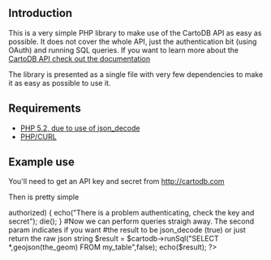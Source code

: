 ## Introduction

This is a very simple PHP library to make use of the CartoDB API as easy as possible. It does not cover the whole API, just the authentication bit (using OAuth) and running SQL queries. If you want to learn more about the [CartoDB API check out the documentation](http://developers.cartodb.com/)

The library is presented as a single file with very few dependencies to make it as easy as possible to use it.

## Requirements

* [PHP 5.2, due to use of json_decode](http://es2.php.net/manual/en/function.json-decode.php)
* [PHP/CURL](http://www.php.net/manual/en/book.curl.php)

## Example use

You'll need to get an API key and secret from http://cartodb.com

Then is pretty simple

   <?php
   
    require_once 'cartodb.class.php';

    # Create the client using the API key and Secret.
    $cartodb =  new CartoDBClient('my_cartodb_key','my_cartodb_secret');
    
    #Check if the key and secret work fine and you are authorized
    if(!$cartodb->authorized) {
        echo("There is a problem authenticating, check the key and secret");
        die();
    }

    #Now we can perform queries straigh away. The second param indicates if you want
    #the result to be json_decode (true) or just return the raw json string
    $result = $cartodb->runSql("SELECT *,geojson(the_geom) FROM my_table",false);
    echo($result);

    ?>

